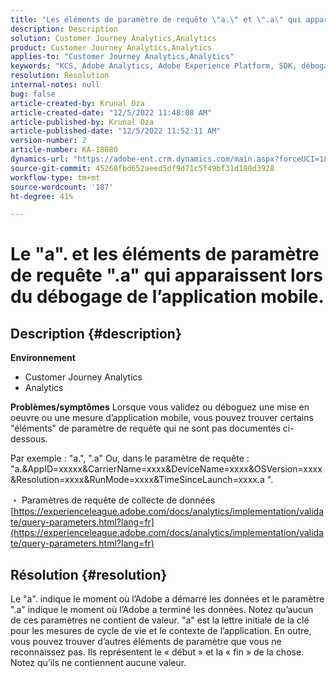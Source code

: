 ```yaml
---
title: "Les éléments de paramètre de requête \"a.\" et \".a\" qui apparaissent lors du débogage de l’application mobile."
description: Description
solution: Customer Journey Analytics,Analytics
product: Customer Journey Analytics,Analytics
applies-to: "Customer Journey Analytics,Analytics"
keywords: "KCS, Adobe Analytics, Adobe Experience Platform, SDK, débogage, paramètres de requête"
resolution: Resolution
internal-notes: null
bug: false
article-created-by: Krunal Oza
article-created-date: "12/5/2022 11:48:08 AM"
article-published-by: Krunal Oza
article-published-date: "12/5/2022 11:52:11 AM"
version-number: 2
article-number: KA-18080
dynamics-url: "https://adobe-ent.crm.dynamics.com/main.aspx?forceUCI=1&pagetype=entityrecord&etn=knowledgearticle&id=109571ad-9274-ed11-81aa-6045bd006c82"
source-git-commit: 45268fbd652aeed5df9d71c5f49bf31d180d3928
workflow-type: tm+mt
source-wordcount: '187'
ht-degree: 41%

---
```


# Le &quot;a&quot;. et les éléments de paramètre de requête &quot;.a&quot; qui apparaissent lors du débogage de l’application mobile.

## Description {#description}

<b>Environnement</b>
- Customer Journey Analytics
- Analytics



<b>Problèmes/symptômes</b>
Lorsque vous validez ou déboguez une mise en oeuvre ou une mesure d’application mobile, vous pouvez trouver certains &quot;éléments&quot; de paramètre de requête qui ne sont pas documentés ci-dessous.

Par exemple : &quot;a.&quot;, &quot;.a&quot; Ou, dans le paramètre de requête : &quot;a.&amp;AppID=xxxxx&amp;CarrierName=xxxx&amp;DeviceName=xxxx&amp;OSVersion=xxxx&amp;Resolution=xxxx&amp;RunMode=xxxx&amp;TimeSinceLaunch=xxxx.a &quot;.

・ Paramètres de requête de collecte de données
[https://experienceleague.adobe.com/docs/analytics/implementation/validate/query-parameters.html?lang=fr](https://experienceleague.adobe.com/docs/analytics/implementation/validate/query-parameters.html?lang=fr)




## Résolution {#resolution}


Le &quot;a&quot;. indique le moment où l’Adobe a démarré les données et le paramètre &quot;.a&quot; indique le moment où l’Adobe a terminé les données. Notez qu’aucun de ces paramètres ne contient de valeur. &quot;a&quot; est la lettre initiale de la clé pour les mesures de cycle de vie et le contexte de l’application. En outre, vous pouvez trouver d’autres éléments de paramètre que vous ne reconnaissez pas. Ils représentent le « début » et la « fin » de la chose. Notez qu’ils ne contiennent aucune valeur.
